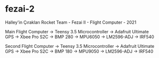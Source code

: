 # fezai-2
Halley'in Çırakları Rocket Team - Fezai II - Flight Computer - 2021

Main Flight Computer -> Teensy 3.5 Microcontroller
                     -> Adafruit Ultimate GPS
                     -> Xbee Pro S2C
                     -> BMP 280
                     -> MPU6050
                     -> LM2596-ADJ
                     -> IRF540

Second Flight Computer -> Teensy 3.5 Microcontroller
                       -> Adafruit Ultimate GPS
                       -> Xbee Pro S2C
                       -> BMP 180
                       -> MPU9050
                       -> LM2596-ADJ
                       -> IRF540
